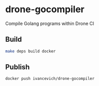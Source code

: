 # drone-gocompiler
Compile Golang programs within Drone CI

## Build
```bash
make deps build docker
```

## Publish
```bash
docker push ivancevich/drone-gocompiler
```
